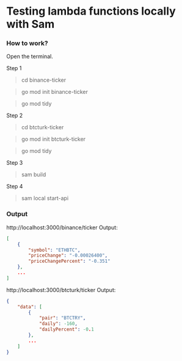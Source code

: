 # Testing lambda functions locally with Sam

### How to work?

Open the terminal.

Step 1
> cd binance-ticker

> go mod init binance-ticker

> go mod tidy


Step 2
> cd btcturk-ticker

> go mod init btcturk-ticker

> go mod tidy



Step 3

> sam build 


Step 4
> sam local start-api


### Output

http://localhost:3000/binance/ticker
Output:
```json
[
    {
        "symbol": "ETHBTC",
        "priceChange": "-0.00026400",
        "priceChangePercent": "-0.351"
    },
    ...
]
```

http://localhost:3000/btcturk/ticker
Output:
```json
{
    "data": [
        {
            "pair": "BTCTRY",
            "daily": -160,
            "dailyPercent": -0.1
        },
        ...
    ]
}
```